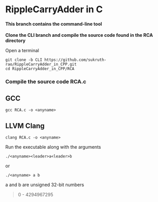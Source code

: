 # RippleCarryAdder in C
#### This branch contains the command-line tool

**Clone the CLI branch and compile the source code found in the RCA directory**


Open a terminal
```
git clone -b CLI https://github.com/sukruth-rao/RippleCarryAdder_in_CPP.git
cd RippleCarryAdder_in_CPP/RCA
```

### Compile the source code RCA.c

## GCC
```
gcc RCA.c -o <anyname>
```

## LLVM Clang
```
clang RCA.c -o <anyname>
```

Run the executable along with the arguments
```
./<anyname><leader>a<leader>b
```
or 
```
./<anyname> a b
```

a and b are unsigned 32-bit numbers 
> 0 - 4294967295
